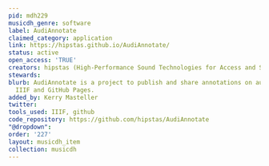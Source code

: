 ```yaml
---
pid: mdh229
musicdh_genre: software
label: AudiAnnotate
claimed_category: application
link: https://hipstas.github.io/AudiAnnotate/
status: active
open_access: 'TRUE'
creators: hipstas (High-Performance Sound Technologies for Access and Scholarship)
stewards: 
blurb: AudiAnnotate is a project to publish and share annotations on audio files using
  IIIF and GitHub Pages.
added_by: Kerry Masteller
twitter: 
tools_used: IIIF, github
code_repository: https://github.com/hipstas/AudiAnnotate
"@dropdown": 
order: '227'
layout: musicdh_item
collection: musicdh
---
```

